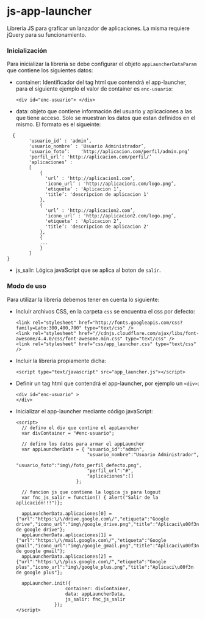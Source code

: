 # js-app-launcher
Librería JS para graficar un lanzador de aplicaciones. La misma requiere jQuery para su funcionamiento.

### Inicialización

Para inicializar la librería se debe configurar el objeto `appLauncherDataParam` que contiene los siguientes datos:

* container: Identificador del tag html que contendrá el app-launcher, para el siguiente ejemplo el valor de container es `enc-usuario`:

  ```<div id="enc-usuario"> </div>```
  
* data: objeto que contiene información del usuario y aplicaciones a las que tiene acceso. Solo se muestran los datos que estan definidos en el mismo. El formato es el sigueinte:

```
  {
        'usuario_id’ : 'admin’,
        'usuario_nombre’ : 'Usuario Administrador’,
        'usuario_foto’:    'http://aplicacion.com/perfil/admin.png’
        'perfil_url’: 'http://aplicacion.com/perfil/’
        'aplicaciones’ :
        [
            {
              'url’ : 'http://aplicacion1.com’,
              'icono_url’ : 'http://aplicacion1.com/logo.png’,
              'etiqueta’ : 'Aplicacion 1’,
              'title’: 'descripcion de aplicacion 1'
            },
            {
              'url’ : 'http://aplicacion2.com’,
              'icono_url’ : 'http://aplicacion2.com/logo.png’,
              'etiqueta’ : 'Aplicacion 2’,
              'title’: 'descripcion de aplicacion 2'
            },
            {
            ...
            }
        ]
}
```
 
* js_salir: Lógica javaScript que se aplica al boton de `salir`.


### Modo de uso

Para utilizar la librería debemos tener en cuenta lo siguiente:

* Incluir archivos CSS, en la carpeta `css` se encuentra el css por defecto:

  ```
  <link rel="stylesheet" href="http://fonts.googleapis.com/css?family=Lato:300,400,700" type="text/css" />
  <link rel="stylesheet" href="//cdnjs.cloudflare.com/ajax/libs/font-awesome/4.4.0/css/font-awesome.min.css" type="text/css" />
  <link rel="stylesheet" href="css/app_launcher.css" type="text/css" />
  ```

* Incluir la librería propiamente dicha:

  ```
  <script type="text/javascript" src="app_launcher.js"></script>  
  ```

* Definir un tag html que contendrá el app-launcher, por ejemplo un `<div>`:

  ```
  <div id="enc-usuario" >   
  </div>
  ```

* Inicializar el app-launcher mediante código javaScript:

  ```
  <script>
    // defino el div que contine el appLauncher
    var divContainer = "#enc-usuario";
    
    // defino los datos para armar el appLauncher
    var appLauncherData = { "usuario_id":"admin",
                            "usuario_nombre":"Usuario Administrador",
                            "usuario_foto":"img\/foto_perfil_defecto.png",
                            "perfil_url":"#",
                            "aplicaciones":[]
                        };
    
    // funcion js que contiene la logica js para logout
    var fnc_js_salir = function() { alert("Salir de la aplicación!!!")};
    
    appLauncherData.aplicaciones[0] = {"url":"https:\/\/drive.google.com\/","etiqueta":"Google drive","icono_url":"img\/google_drive.png","title":"Aplicaci\u00f3n de google drive"};
    appLauncherData.aplicaciones[1] = {"url":"https:\/\/mail.google.com\/","etiqueta":"Google gmail","icono_url":"img\/google_gmail.png","title":"Aplicaci\u00f3n de google gmail"};
    appLauncherData.aplicaciones[2] = {"url":"https:\/\/plus.google.com\/","etiqueta":"Google plus","icono_url":"img\/google_plus.png","title":"Aplicaci\u00f3n de google plus"};
    
    appLauncher.init({
                    container: divContainer,
                    data: appLauncherData,
                    js_salir: fnc_js_salir
                });
  </script>
  ```
  



